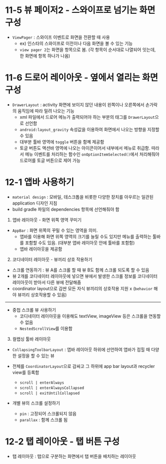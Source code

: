 # 11-5 뷰 페이저2 - 스와이프로 넘기는 화면 구성
- `ViewPager` : 스와이프 이벤트로 화면을 전환할 때 사용
  - ex) 인스타의 스와이프로 이전이나 다음 화면을 볼 수 있는 기능
  - `view pager 2`는 화면을 항목으로 봄. (각 항목이 순서대로 나열되어 잇는데, 한 화면에 항목 하나가 나옴)

# 11-6 드로어 레이아웃 - 옆에서 열리는 화면 구성
- `DrawerLayout` : activity 화면에 보이지 않던 내용이 왼쪽이나 오른쪽에서 손가락의 움직임에 따라 밀려 나오는 기능
  - xml 파일에서 드로어 메뉴가 출력되어야 하는 부분의 태그를 `DrawerLayout`으로 선언함
  - `android:layout_gravity` 속성값을 이용하여 화면에서 나오는 방향을 지정할 수 있음
  - 대부분 툴바 영역에 `toggle` 버튼을 함꼐 제공함
  - 토글 버튼도 액션바 영역에 나오는 아이콘이어서 내부에서 메뉴로 취급함. 따라서 메뉴 이벤트를 처리하는 함수인 `onOptionItemSelected()`에서 처리해줘야 드로어를 토글 버튼으로 제어 가능

# 12-1 앱바 사용하기
- `material design` : 모바일, 데스크톱을 비롯한 다양한 장치를 아우르는 일관된 application 디자인 지침
- build gradle 파일의 dependencies 항목에 선언해줘야 함

1. 앱바 레이아웃 - 화면 위쪽 영역 꾸미기
- `AppBar` : 화면 위쪽의 꾸밀 수 있는 영역을 의미.
  - 앱바를 이용해 화면 위쪽 영역의 크기를 늘릴 수도 있지만 메뉴를 출력하는 툴바를 포함할 수도 있음. (대부분 앱바 레이아웃 안에 툴바를 포함함)
  - 앱바 레이아웃을 제공함

2. 코디네이터 레이아웃 - 뷰끼리 상호 작용하기
- 스크롤 연동하기 : 뷰 A를 스크롤 할 때 뷰 B도 함께 스크롤 되도록 할 수 있음
- 뷰 2개를 코디네이터 레이아웃에 넣으면 뷰에서 발생한 스크롤 정보를 코디네이터 레이아웃이 받아서 다른 뷰에 전달해줌
- coordinator layout으로 감싼 모든 자식 뷰끼리의 상호작용 지원 x (`behavior` 해야 뷰끼리 상호작용할 수 있음)
---
- 중첩 스크롤 뷰 사용하기
  - 코디네이터 레이아웃을 이용해도 textView, imageView 등은 스크롤을 연동할 수 없음
  - `NestedScrollView`를 이용함
 
3. 컬랩싱 툴바 레이아웃
- `CollapsingToolbarLayout` : 앱바 레이아웃 하위에 선언하여 앱바가 접힐 때 다양한 설정을 할 수 있는 뷰
- 전체를 `CoordinatorLayout`으로 감싸고 그 하위에 app bar layout과 recycler view를 등록함
  - `scroll | enterAlways`
  - `scroll | enterAlwaysCollapsed`
  - `scroll | exitUntilCollapsed`

- 개별 뷰의 스크롤 설정하기
  - `pin` : 고정되어 스크롤되지 않음
  - `parallax` : 함께 스크롤 됨

# 12-2 탭 레이아웃 - 탭 버튼 구성
- 탭 레이아웃 : 탭으로 구분하는 화면에서 탭 버튼을 배치하는 레이아웃
